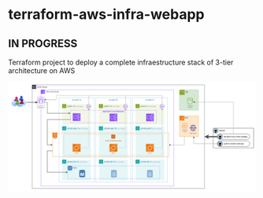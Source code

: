 # terraform-aws-infra-webapp

## IN PROGRESS
Terraform project to deploy a complete infraestructure stack of 3-tier architecture on AWS

![Architecture](docs/architecture.png)
